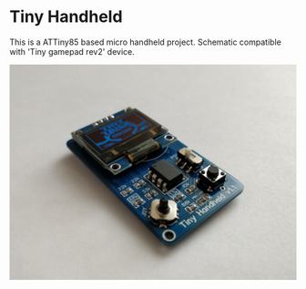 # Tiny Handheld
This is a ATTiny85 based micro handheld project.
Schematic compatible with 'Tiny gamepad rev2' device.

![V1.1 Top Side](/hardware/tiny-handheld/v1.1/Photo_Top_Side.jpg)

